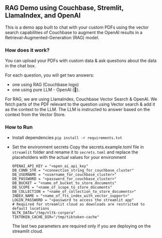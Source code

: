 ## RAG Demo using Couchbase, Stremlit, LlamaIndex, and OpenAI

This is a demo app built to chat with your custom PDFs using the vector search capabilities of Couchbase to augment the OpenAI results in a Retrieval-Augmented-Generation (RAG) model.

### How does it work?

You can upload your PDFs with custom data & ask questions about the data in the chat box.

For each question, you will get two answers:

- one using RAG (Couchbase logo)
- one using pure LLM - OpenAI (🤖).

For RAG, we are using LlamaIndex, Couchbase Vector Search & OpenAI. We fetch parts of the PDF relevant to the question using Vector search & add it as the context to the LLM. The LLM is instructed to answer based on the context from the Vector Store.

### How to Run

- Install dependencies
  `pip install -r requirements.txt`

- Set the environment secrets
  Copy the secrets.example.toml file in `streamlit` folder and rename it to `secrets.toml` and replace the placeholders with the actual values for your environment

  ```
  OPENAI_API_KEY = "<open_ai_api_key"
  DB_CONN_STR = "<connection_string_for_couchbase_cluster"
  DB_USERNAME = "<username_for_couchbase_cluster>"
  DB_PASSWORD = "<password_for_couchbase_cluster>"
  DB_BUCKET = "<name_of_bucket_to_store_documents"
  DB_SCOPE = "<name_of_scope_to_store_documents"
  DB_COLLECTION = "<name_of_collection_to_store_documents>"
  INDEX_NAME = "<name_of_fts_index_with_vector_support>"
  LOGIN_PASSWORD = "<password to access the streamlit app"
  # Required for streamlit cloud as downloads are restricted to default locations
  NLTK_DATA="/tmp/nltk-corpora"
  TIKTOKEN_CACHE_DIR="/tmp/tiktoken-cache"
  ```

  The last two parameters are required only if you are deploying on the streamlit cloud.
